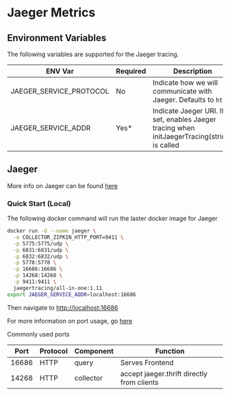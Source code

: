 # Jaeger Metrics

## Environment Variables

The following variables are supported for the Jaeger tracing.

| ENV Var                 | Required | Description                                                                                  |
| ----------------------- | -------- | -------------------------------------------------------------------------------------------- |
| JAEGER_SERVICE_PROTOCOL | No       | Indicate how we will communicate with Jaeger. Defaults to `http`                             |
| JAEGER_SERVICE_ADDR     | Yes*     | Indicate Jaeger URI. If set, enables Jaeger tracing when initJaegerTracing(string) is called |

## Jaeger

 More info on Jaeger can be found [here](https://www.jaegertracing.io/)

### Quick Start (Local)
The following docker command will run the laster docker image for Jaeger

```sh
docker run -d --name jaeger \
  -e COLLECTOR_ZIPKIN_HTTP_PORT=9411 \
  -p 5775:5775/udp \
  -p 6831:6831/udp \
  -p 6832:6832/udp \
  -p 5778:5778 \
  -p 16686:16686 \
  -p 14268:14268 \
  -p 9411:9411 \
  jaegertracing/all-in-one:1.11
export JAEGER_SERVICE_ADDR=localhost:16686
```
Then navigate to [http://localhost:16686](http://localhost:16686)

For more information on port usage, go [here](https://www.jaegertracing.io/docs/1.11/getting-started/)

Commonly used ports

| Port  | Protocol | Component | Function                                   |
| ----- | -------- | --------- | ------------------------------------------ |
| 16686 | HTTP     | query     | Serves Frontend                            |
| 14268 | HTTP     | collector | accept jaeger.thrift directly from clients |
